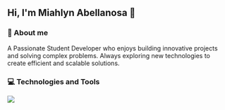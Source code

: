 ##  Hi, I'm Miahlyn Abellanosa 👋

### 🚀 About me

<p align="left">
A Passionate Student Developer who enjoys building innovative projects and solving complex problems. Always exploring new technologies to create efficient and scalable solutions.
</p>

### 💻 Technologies and Tools

<p align="left">
  <a href="https://skillicons.dev">
    <img src="https://skillicons.dev/icons?i=dotnet,cs,angular,html,css,js,nextjs,py,git" />
  </a>
</p>
